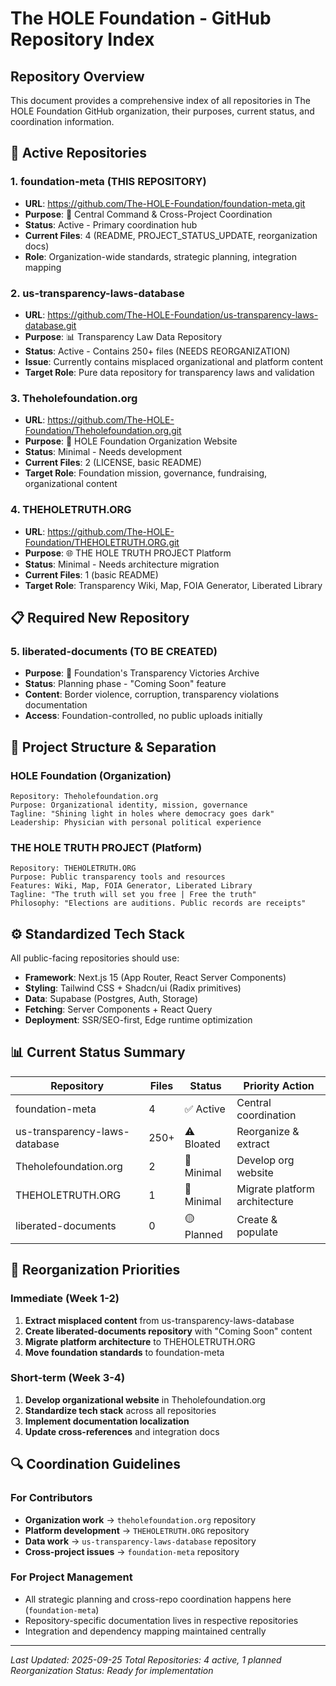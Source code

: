 # The HOLE Foundation - GitHub Repository Index

## Repository Overview

This document provides a comprehensive index of all repositories in The HOLE Foundation GitHub organization, their purposes, current status, and coordination information.

## 📁 Active Repositories

### 1. foundation-meta (THIS REPOSITORY)
- **URL**: https://github.com/The-HOLE-Foundation/foundation-meta.git
- **Purpose**: 🎯 Central Command & Cross-Project Coordination
- **Status**: Active - Primary coordination hub
- **Current Files**: 4 (README, PROJECT_STATUS_UPDATE, reorganization docs)
- **Role**: Organization-wide standards, strategic planning, integration mapping

### 2. us-transparency-laws-database
- **URL**: https://github.com/The-HOLE-Foundation/us-transparency-laws-database.git
- **Purpose**: 📊 Transparency Law Data Repository
- **Status**: Active - Contains 250+ files (NEEDS REORGANIZATION)
- **Issue**: Currently contains misplaced organizational and platform content
- **Target Role**: Pure data repository for transparency laws and validation

### 3. Theholefoundation.org
- **URL**: https://github.com/The-HOLE-Foundation/Theholefoundation.org.git
- **Purpose**: 🏢 HOLE Foundation Organization Website
- **Status**: Minimal - Needs development
- **Current Files**: 2 (LICENSE, basic README)
- **Target Role**: Foundation mission, governance, fundraising, organizational content

### 4. THEHOLETRUTH.ORG
- **URL**: https://github.com/The-HOLE-Foundation/THEHOLETRUTH.ORG.git
- **Purpose**: 🌐 THE HOLE TRUTH PROJECT Platform
- **Status**: Minimal - Needs architecture migration
- **Current Files**: 1 (basic README)
- **Target Role**: Transparency Wiki, Map, FOIA Generator, Liberated Library

## 📋 Required New Repository

### 5. liberated-documents (TO BE CREATED)
- **Purpose**: 📄 Foundation's Transparency Victories Archive
- **Status**: Planning phase - "Coming Soon" feature
- **Content**: Border violence, corruption, transparency violations documentation
- **Access**: Foundation-controlled, no public uploads initially

## 🔗 Project Structure & Separation

### HOLE Foundation (Organization)
```
Repository: Theholefoundation.org
Purpose: Organizational identity, mission, governance
Tagline: "Shining light in holes where democracy goes dark"
Leadership: Physician with personal political experience
```

### THE HOLE TRUTH PROJECT (Platform)
```
Repository: THEHOLETRUTH.ORG
Purpose: Public transparency tools and resources
Features: Wiki, Map, FOIA Generator, Liberated Library
Tagline: "The truth will set you free | Free the truth"
Philosophy: "Elections are auditions. Public records are receipts"
```

## ⚙️ Standardized Tech Stack

All public-facing repositories should use:
- **Framework**: Next.js 15 (App Router, React Server Components)
- **Styling**: Tailwind CSS + Shadcn/ui (Radix primitives)
- **Data**: Supabase (Postgres, Auth, Storage)
- **Fetching**: Server Components + React Query
- **Deployment**: SSR/SEO-first, Edge runtime optimization

## 📊 Current Status Summary

| Repository | Files | Status | Priority Action |
|------------|-------|--------|-----------------|
| foundation-meta | 4 | ✅ Active | Central coordination |
| us-transparency-laws-database | 250+ | ⚠️ Bloated | Reorganize & extract |
| Theholefoundation.org | 2 | 🔴 Minimal | Develop org website |
| THEHOLETRUTH.ORG | 1 | 🔴 Minimal | Migrate platform architecture |
| liberated-documents | 0 | 🟡 Planned | Create & populate |

## 🎯 Reorganization Priorities

### Immediate (Week 1-2)
1. **Extract misplaced content** from us-transparency-laws-database
2. **Create liberated-documents repository** with "Coming Soon" content
3. **Migrate platform architecture** to THEHOLETRUTH.ORG
4. **Move foundation standards** to foundation-meta

### Short-term (Week 3-4)
1. **Develop organizational website** in Theholefoundation.org
2. **Standardize tech stack** across all repositories
3. **Implement documentation localization**
4. **Update cross-references** and integration docs

## 🔍 Coordination Guidelines

### For Contributors
- **Organization work** → `theholefoundation.org` repository
- **Platform development** → `THEHOLETRUTH.ORG` repository
- **Data work** → `us-transparency-laws-database` repository
- **Cross-project issues** → `foundation-meta` repository

### For Project Management
- All strategic planning and cross-repo coordination happens here (`foundation-meta`)
- Repository-specific documentation lives in respective repositories
- Integration and dependency mapping maintained centrally

---

*Last Updated: 2025-09-25*
*Total Repositories: 4 active, 1 planned*
*Reorganization Status: Ready for implementation*